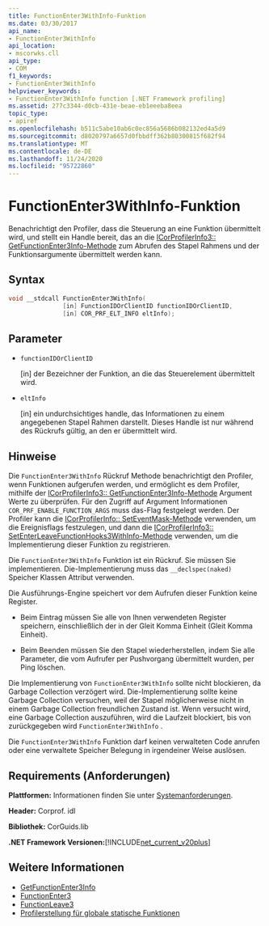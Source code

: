 ```yaml
---
title: FunctionEnter3WithInfo-Funktion
ms.date: 03/30/2017
api_name:
- FunctionEnter3WithInfo
api_location:
- mscorwks.cll
api_type:
- COM
f1_keywords:
- FunctionEnter3WithInfo
helpviewer_keywords:
- FunctionEnter3WithInfo function [.NET Framework profiling]
ms.assetid: 277c3344-d0cb-431e-beae-eb1eeeba8eea
topic_type:
- apiref
ms.openlocfilehash: b511c5abe10ab6c0ec856a5686b082132ed4a5d9
ms.sourcegitcommit: d8020797a6657d0fbbdff362b80300815f682f94
ms.translationtype: MT
ms.contentlocale: de-DE
ms.lasthandoff: 11/24/2020
ms.locfileid: "95722860"
---
```

# <a name="functionenter3withinfo-function"></a>FunctionEnter3WithInfo-Funktion

Benachrichtigt den Profiler, dass die Steuerung an eine Funktion übermittelt wird, und stellt ein Handle bereit, das an die [ICorProfilerInfo3:: GetFunctionEnter3Info-Methode](icorprofilerinfo3-getfunctionenter3info-method.md) zum Abrufen des Stapel Rahmens und der Funktionsargumente übermittelt werden kann.  
  
## <a name="syntax"></a>Syntax  
  
```cpp  
void __stdcall FunctionEnter3WithInfo(  
               [in] FunctionIDOrClientID functionIDOrClientID,  
               [in] COR_PRF_ELT_INFO eltInfo);  
```  
  
## <a name="parameters"></a>Parameter

- `functionIDOrClientID`

  \[in] der Bezeichner der Funktion, an die das Steuerelement übermittelt wird.

- `eltInfo`

  \[in] ein undurchsichtiges handle, das Informationen zu einem angegebenen Stapel Rahmen darstellt. Dieses Handle ist nur während des Rückrufs gültig, an den er übermittelt wird.

## <a name="remarks"></a>Hinweise  

 Die `FunctionEnter3WithInfo` Rückruf Methode benachrichtigt den Profiler, wenn Funktionen aufgerufen werden, und ermöglicht es dem Profiler, mithilfe der [ICorProfilerInfo3:: GetFunctionEnter3Info-Methode](icorprofilerinfo3-getfunctionenter3info-method.md) Argument Werte zu überprüfen. Für den Zugriff auf Argument Informationen `COR_PRF_ENABLE_FUNCTION_ARGS` muss das-Flag festgelegt werden. Der Profiler kann die [ICorProfilerInfo:: SetEventMask-Methode](icorprofilerinfo-seteventmask-method.md) verwenden, um die Ereignisflags festzulegen, und dann die [ICorProfilerInfo3:: SetEnterLeaveFunctionHooks3WithInfo-Methode](icorprofilerinfo3-setenterleavefunctionhooks3withinfo-method.md) verwenden, um die Implementierung dieser Funktion zu registrieren.  
  
 Die `FunctionEnter3WithInfo` Funktion ist ein Rückruf. Sie müssen Sie implementieren. Die-Implementierung muss das `__declspec(naked)` Speicher Klassen Attribut verwenden.  
  
 Die Ausführungs-Engine speichert vor dem Aufrufen dieser Funktion keine Register.  
  
- Beim Eintrag müssen Sie alle von Ihnen verwendeten Register speichern, einschließlich der in der Gleit Komma Einheit (Gleit Komma Einheit).  
  
- Beim Beenden müssen Sie den Stapel wiederherstellen, indem Sie alle Parameter, die vom Aufrufer per Pushvorgang übermittelt wurden, per Ping löschen.  
  
 Die Implementierung von `FunctionEnter3WithInfo` sollte nicht blockieren, da Garbage Collection verzögert wird. Die-Implementierung sollte keine Garbage Collection versuchen, weil der Stapel möglicherweise nicht in einem Garbage Collection freundlichen Zustand ist. Wenn versucht wird, eine Garbage Collection auszuführen, wird die Laufzeit blockiert, bis von zurückgegeben wird `FunctionEnter3WithInfo` .  
  
 Die `FunctionEnter3WithInfo` Funktion darf keinen verwalteten Code anrufen oder eine verwaltete Speicher Belegung in irgendeiner Weise auslösen.  
  
## <a name="requirements"></a>Requirements (Anforderungen)  

 **Plattformen:** Informationen finden Sie unter [Systemanforderungen](../../get-started/system-requirements.md).  
  
 **Header:** Corprof. idl  
  
 **Bibliothek:** CorGuids.lib  
  
 **.NET Framework Versionen:**[!INCLUDE[net_current_v20plus](../../../../includes/net-current-v20plus-md.md)]  
  
## <a name="see-also"></a>Weitere Informationen

- [GetFunctionEnter3Info](icorprofilerinfo3-getfunctionenter3info-method.md)
- [FunctionEnter3](functionenter3-function.md)
- [FunctionLeave3](functionleave3-function.md)
- [Profilerstellung für globale statische Funktionen](profiling-global-static-functions.md)
